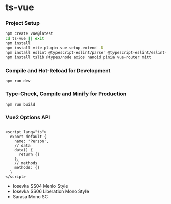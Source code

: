 # ts-vue

### Project Setup

```sh
npm create vue@latest
cd ts-vue || exit
npm install
npm install vite-plugin-vue-setup-extend -D
npm install eslint @typescript-eslint/parser @typescript-eslint/eslint-plugin --save-dev
npm install tslib @types/node axios nanoid pinia vue-router mitt
```

### Compile and Hot-Reload for Development

```sh
npm run dev
```

### Type-Check, Compile and Minify for Production

```sh
npm run build
```

### Vue2 Options API

```vue

<script lang="ts">
  export default {
    name: 'Person',
    // data
    data() {
      return {}
    },
    // methods
    methods: {}
  }
</script>
```

* Iosevka SS04 Menlo Style
* Iosevka SS06 Liberation Mono Style
* Sarasa Mono SC
